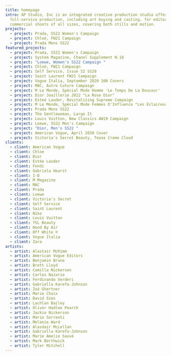 ```yaml
---
title: homepage
intro: AP Studio, Inc is an integrated creative production studio offering
  full-service production, including art buying and casting, for editorial and
  commercial shoots of all sizes, covering both stills and motion.
projects:
  - project: Prada, SS22 Women's Campaign
  - project: Chloé, FW21 Campaign
  - project: Prada Mens SS22
featured_projects:
  - project: Prada, SS22 Women's Campaign
  - project: System Magazine, Chanel Supplement N.18
  - project: "Loewe, Women's SS22 Campaign "
  - project: Chloé, FW21 Campaign
  - project: Self Service, Issue 52 SS20
  - project: Saint Laurent FW21 Campaign
  - project: Vogue Italia, September 2020 100 Covers
  - project: MAC, Autre Cuture Campaign
  - project: M Le Monde, Spécial Mode Homme 'Le Temps De La Douceur'
  - project: Dior Joaillerie 2022 "La Rose Dior"
  - project: Esteé Lauder, Revitalizing Supreme Campaign
  - project: M Le Monde, Spécial Mode Femmes D'Influence "Les Éclaireuses"
  - project: Prada Mens SS22
  - project: The Gentlewoman, Large It
  - project: Louis Vuitton, New Classics AW19 Campaign
  - project: Loewe, SS22 Men's Campaign
  - project: "Dior, Men's SS22 "
  - project: American Vogue, April 2020 Cover
  - project: Victoria's Secret Beauty, Tease Creme Cloud
clients:
  - client: American Vogue
  - client: Chloe
  - client: Dior
  - client: Estée Lauder
  - client: Fendi
  - client: Gabriela Hearst
  - client: I-D
  - client: M Magazine
  - client: MAC
  - client: Prada
  - client: Loewe
  - client: Victoria's Secret
  - client: Self Service
  - client: Saint Laurent
  - client: Nike
  - client: Louis Vuitton
  - client: YSL Beauty
  - client: Hood By Air
  - client: Off White ®
  - client: Vogue Italia
  - client: Zara
artists:
  - artist: Alastair McKimm
  - artist: American Vogue Editors
  - artist: Benjamin Bruno
  - artist: Brett Lloyd
  - artist: Camilla Nickerson
  - artist: Carlos Nazario
  - artist: Ferdinando Verderi
  - artist: Gabriella Karefa-Johnson
  - artist: Zoë Ghertner
  - artist: Marie Chaix
  - artist: David Sims
  - artist: Lachlan Bailey
  - artist: Oliver Hadlee Pearch
  - artist: Jackie Nickerson
  - artist: Mario Sorrenti
  - artist: Melanie Ward
  - artist: Alasdair McLellan
  - artist: Gabriella Karefa-Johnson
  - artist: Marie Amelie Sauvé
  - artist: Mark Borthwick
  - artist: Tyler Mitchell
---
```

